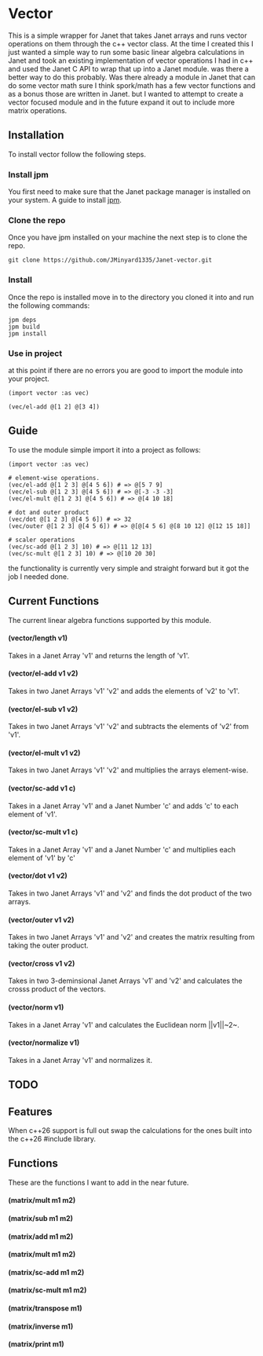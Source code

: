 # Vector
This is a simple wrapper for Janet that takes Janet arrays and runs vector operations on them through the c++ vector class.
At the time I created this I just wanted a simple way to run some basic linear algebra calculations in Janet and took an existing implementation
of vector operations I had in c++ and used the Janet C API to wrap that up into a Janet module. was there a better way to do this probably.
Was there already a module in Janet that can do some vector math sure I think spork/math has a few vector functions and as a bonus those are written in Janet.
but I wanted to attempt to create a vector focused module and in the future expand it out to include more matrix operations. 


## Installation
To install vector follow the following steps.

### Install jpm
You first need to make sure that the Janet package manager is installed on your system. 
A guide to install [jpm](https://janet-lang.org/docs/jpm.html).

### Clone the repo
Once you have jpm installed on your machine the next step is to clone the repo.
```
git clone https://github.com/JMinyard1335/Janet-vector.git
```

### Install
Once the repo is installed move in to the directory you cloned it into and run the following commands:
```
jpm deps
jpm build
jpm install
```

### Use in project
at this point if there are no errors you are good to import the module into your project.
```
(import vector :as vec)

(vec/el-add @[1 2] @[3 4])
```


## Guide
To use the module simple import it into a project as follows:
```
(import vector :as vec)

# element-wise operations.
(vec/el-add @[1 2 3] @[4 5 6]) # => @[5 7 9]
(vec/el-sub @[1 2 3] @[4 5 6]) # => @[-3 -3 -3]
(vec/el-mult @[1 2 3] @[4 5 6]) # => @[4 10 18]

# dot and outer product
(vec/dot @[1 2 3] @[4 5 6]) # => 32
(vec/outer @[1 2 3] @[4 5 6]) # => @[@[4 5 6] @[8 10 12] @[12 15 18]]

# scaler operations
(vec/sc-add @[1 2 3] 10) # => @[11 12 13]
(vec/sc-mult @[1 2 3] 10) # => @[10 20 30]
```

the functionality is currently very simple and straight forward but it got the job I needed done.

## Current Functions
The current linear algebra functions supported by this module.
#### (vector/length v1)
Takes in a Janet Array 'v1' and returns the length of 'v1'.
#### (vector/el-add v1 v2)
Takes in two Janet Arrays 'v1' 'v2' and adds the elements of 'v2' to 'v1'.
#### (vector/el-sub v1 v2)
Takes in two Janet Arrays 'v1' 'v2' and subtracts the elements of 'v2' from 'v1'.
#### (vector/el-mult v1 v2)
Takes in two Janet Arrays 'v1' 'v2' and multiplies the arrays element-wise.
#### (vector/sc-add v1 c)
Takes in a Janet Array 'v1' and a Janet Number 'c' and adds 'c' to each element of 'v1'.
#### (vector/sc-mult v1 c)
Takes in a Janet Array 'v1' and a Janet Number 'c' and multiplies each element of 'v1' by 'c'
#### (vector/dot v1 v2)
Takes in two Janet Arrays 'v1' and 'v2' and finds the dot product of the two arrays.
#### (vector/outer v1 v2)
Takes in two Janet Arrays 'v1' and 'v2' and creates the matrix resulting from taking the outer product.
#### (vector/cross v1 v2)
Takes in two 3-deminsional Janet Arrays 'v1' and 'v2' and calculates the crosss product of the vectors.
#### (vector/norm v1)
Takes in a Janet Array 'v1' and calculates the Euclidean norm ||v1||~2~.
#### (vector/normalize v1)
Takes in a Janet Array 'v1' and normalizes it.

## TODO
## Features
When c++26 support is full out swap the calculations for the ones built into the c++26 #include <linalg> library.
## Functions
These are the functions I want to add in the near future.
#### (matrix/mult m1 m2)
#### (matrix/sub m1 m2)
#### (matrix/add m1 m2)
#### (matrix/mult m1 m2)
#### (matrix/sc-add m1 m2)
#### (matrix/sc-mult m1 m2)
#### (matrix/transpose m1)
#### (matrix/inverse m1)
#### (matrix/print m1)
